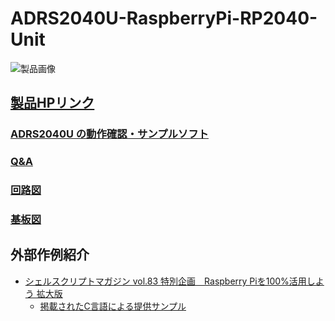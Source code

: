 # ADRS2040U-RaspberryPi-RP2040-Unit

![製品画像](https://bit-trade-one.co.jp/wp/wp-content/uploads/2023/02/1030%E3%83%90%E3%83%8A%E3%83%BC-2-1024x483.jpg)

## [製品HPリンク](https://bit-trade-one.co.jp/adrs2040u)

### [ADRS2040U の動作確認・サンプルソフト](https://github.com/bit-trade-one/ADRS2040U/tree/master/Sample)  

### [Q&A](FAQ.md)

### [回路図](https://github.com/bit-trade-one/ADRS2040U/tree/master/Schematics)

### [基板図](https://github.com/bit-trade-one/ADRS2040U/tree/master/Dimensions)

## 外部作例紹介

- [シェルスクリプトマガジン vol.83 特別企画　Raspberry Piを100%活用しよう 拡大版](https://uec.usp-lab.com/INFO/CGI/INFO.CGI?POMPA=SHELLSCRIPTMAG_VOL83#:~:text=%E7%89%B9%E5%88%A5%E4%BC%81%E7%94%BB%E3%80%80Raspberry%20Pi%E3%82%92100%25%E6%B4%BB%E7%94%A8%E3%81%97%E3%82%88%E3%81%86%20%E6%8B%A1%E5%A4%A7%E7%89%88)  
  - [掲載されたC言語による提供サンプル](https://future.quake4.jp/gogs/yoneda/ADRS2040U_i2c)
